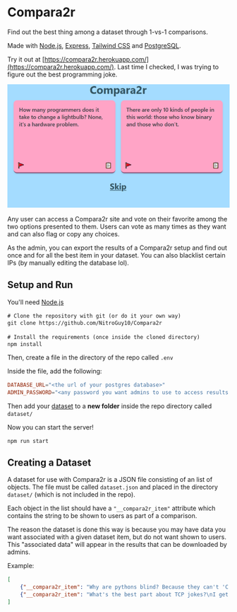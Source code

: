 # Compara2r
Find out the best thing among a dataset through 1-vs-1 comparisons.

Made with [Node.js](https://nodejs.org/en/), [Express](https://expressjs.com/), [Tailwind CSS](https://tailwindcss.com/) and [PostgreSQL](https://www.postgresql.org/).

Try it out at [https://compara2r.herokuapp.com/](https://compara2r.herokuapp.com/).
Last time I checked, I was trying to figure out the best programming joke.

![An example of a Compara2r prompt](example.png)

Any user can access a Compara2r site and vote on their favorite among the two options presented to them.
Users can vote as many times as they want and can also flag or copy any choices.

As the admin, you can export the results of a Compara2r setup and find out once and for all the best item in your dataset. You can also blacklist certain IPs (by manually editing the database lol).

## Setup and Run

You'll need [Node.js](https://nodejs.org/en/)

```
# Clone the repository with git (or do it your own way)
git clone https://github.com/NitroGuy10/Compara2r

# Install the requirements (once inside the cloned directory)
npm install
```

Then, create a file in the directory of the repo called `.env`

Inside the file, add the following:

```conf
DATABASE_URL="<the url of your postgres database>"
ADMIN_PASSWORD="<any password you want admins to use to access results data>"
```

Then add your [dataset](#creating-a-dataset) to a **new folder** inside the repo directory called `dataset/`

Now you can start the server!

```
npm run start
```

## Creating a Dataset

A dataset for use with Compara2r is a JSON file consisting of an list of objects.
The file must be called `dataset.json` and placed in the directory `dataset/` (which is not included in the repo).

Each object in the list should have a `"__compara2r_item"` attribute which contains the string to be shown to users as part of a comparison.

The reason the dataset is done this way is because you may have data you want associated with a given dataset item, but do not want shown to users. This "associated data" will appear in the results that can be downloaded by admins.

Example:

```json
[
    {"__compara2r_item": "Why are pythons blind? Because they can't 'C' !", "author": "Mr. Bingus"},
    {"__compara2r_item": "What's the best part about TCP jokes?\nI get to keep telling them until you get them!", "author": "Ms. Floppa"}
]
```
